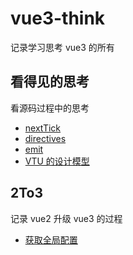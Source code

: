 # vue3-think
记录学习思考 vue3 的所有


## 看得见的思考

看源码过程中的思考

- [nextTick](https://github.com/cuixiaorui/vue3-think/blob/master/visualThinking/nextTick.md)
- [directives](https://github.com/cuixiaorui/vue3-think/blob/master/visualThinking/directives.md)
- [emit](https://github.com/cuixiaorui/vue3-think/blob/master/visualThinking/emit.md)
- [VTU 的设计模型](https://github.com/cuixiaorui/vue3-think/blob/master/visualThinking/VTU-model.md)


## 2To3

记录 vue2 升级 vue3 的过程

- [获取全局配置](https://github.com/cuixiaorui/vue3-think/blob/master/2To3/globalConfig.md)